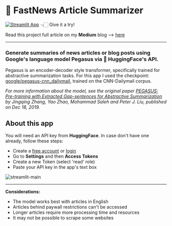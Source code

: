 
# 📰 FastNews Article Summarizer

[![Streamlit App](https://static.streamlit.io/badges/streamlit_badge_black_white.svg)](https://article-summarizer-app.streamlit.app) 👈🏻 Give it a try!

Read this project full article on my **Medium** blog --> [here](https://ivan-lee.medium.com/deploy-nlp-app-with-streamlit-and-hugging-face-453b90e58c5a?source=friends_link&sk=f02de750772f271abbaf3adffbbccba0) 


---
### Generate summaries of news articles or blog posts using Google's language model Pegasus via 🤗 HuggingFace's API. 

Pegasus is an encoder-decoder style transformer, specifically trained for abstractive summarization tasks. For this app I used the checkpoint: [google/pegasus-cnn_dailymail](https://huggingface.co/google/pegasus-cnn_dailymail), trained on the CNN-Dailymail corpus.

*For more information about the model, see the original paper [PEGASUS: Pre-training with Extracted Gap-sentences for Abstractive Summarization](https://arxiv.org/pdf/1912.08777.pdf) by Jingqing Zhang, Yao Zhao, Mohammad Saleh and Peter J. Liu, published on Dec 18, 2019.*

## About this app

You will need an API key from **HuggingFace**. In case don't have one already, follow these steps:
- Create a [free account](https://huggingface.co/join) or [login](https://huggingface.co/login)
- Go to **Settings** and then **Access Tokens**
- Create a new Token (select 'read' role)
- Paste your API key in the app's text box



![streamlit-main](https://github.com/ivnlee/streamlit-text-summarizer/assets/104610424/cbc3d780-2927-4466-9c9a-5ece1af2797d)


- - -
**Considerations:**
- The model works best with articles in English
- Articles behind paywall restrictions can't be accessed
- Longer articles require more processing time and resources
- It may not be possible to scrape some websites

